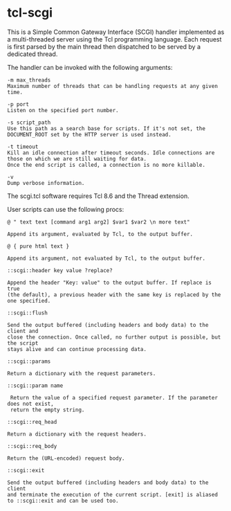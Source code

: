 tcl-scgi
========

This is a Simple Common Gateway Interface (SCGI) handler implemented as a multi-threaded server using the Tcl programming language.
Each request is first parsed by the main thread then dispatched to be served by a dedicated thread.

The handler can be invoked with the following arguments:

    -m max_threads
    Maximum number of threads that can be handling requests at any given time.
    
    -p port
    Listen on the specified port number.
    
    -s script_path
    Use this path as a search base for scripts. If it's not set, the DOCUMENT_ROOT set by the HTTP server is used instead.
    
    -t timeout
    Kill an idle connection after timeout seconds. Idle connections are those on which we are still waiting for data.
    Once the end script is called, a connection is no more killable.
    
    -v
    Dump verbose information.


The scgi.tcl software requires Tcl 8.6 and the Thread extension.


User scripts can use the following procs:

    @ " text text [command arg1 arg2] $var1 $var2 \n more text"

    Append its argument, evaluated by Tcl, to the output buffer.

    @ { pure html text }

    Append its argument, not evaluated by Tcl, to the output buffer.

    ::scgi::header key value ?replace?

    Append the header "Key: value" to the output buffer. If replace is true
    (the default), a previous header with the same key is replaced by the
    one specified.

    ::scgi::flush

    Send the output buffered (including headers and body data) to the client and
    close the connection. Once called, no further output is possible, but the script
    stays alive and can continue processing data. 

    ::scgi::params

    Return a dictionary with the request parameters.

    ::scgi::param name

     Return the value of a specified request parameter. If the parameter does not exist, 
     return the empty string.

    ::scgi::req_head
    
    Return a dictionary with the request headers.

    ::scgi::req_body

    Return the (URL-encoded) request body.

    ::scgi::exit

    Send the output buffered (including headers and body data) to the client
    and terminate the execution of the current script. [exit] is aliased
    to ::scgi::exit and can be used too.

